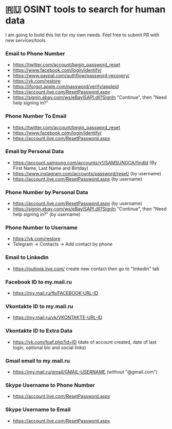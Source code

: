 # 🇷🇺 OSINT tools to search for human data

I am going to build this list for my own needs. Feel free to submit PR with new services/tools.

### Email to Phone Number

- https://twitter.com/account/begin_password_reset
- https://www.facebook.com/login/identify/
- https://www.paypal.com/authflow/password-recovery/
- https://vk.com/restore
- https://iforgot.apple.com/password/verify/appleid
- https://account.live.com/ResetPassword.aspx
- https://signin.ebay.com/ws/eBayISAPI.dll?SignIn "Continue", then "Need help signing in?"

### Phone Number To Email

- https://twitter.com/account/begin_password_reset
- https://www.facebook.com/login/identify/
- https://account.live.com/ResetPassword.aspx

### Email by Personal Data

- https://account.samsung.com/accounts/v1/SAMSUNGCA/findId (By First Name, Last Name and Birtday)
- https://www.instagram.com/accounts/password/reset/ (by username)
- https://account.live.com/ResetPassword.aspx (by username)

### Phone Number by Personal Data

- https://account.live.com/ResetPassword.aspx (by username)
- https://signin.ebay.com/ws/eBayISAPI.dll?SignIn "Continue", then "Need help signing in?" (by username)

### Phone Number to Username

- https://vk.com/restore
- Telegram -> Contacts -> Add contact by phone

### Email to Linkedin

- https://outlook.live.com/ create new contact then go to "linkedin" tab

### Facebook ID to my.mail.ru

- https://my.mail.ru/fb/FACEBOOK-URL-ID

### Vkontakte ID to my.mail.ru

- https://my.mail.ru/vk/VKONTAKTE-URL-ID

### Vkontakte ID to Extra Data 

- https://vk.com/foaf.php?id=ID (date of account created, date of last login, optional bio and social links)

### Gmail email to my.mail.ru

- https://my.mail.ru/gmail/GMAIL-USERNAME (without "@gmail.com")

### Skype Username to Phone Number
- https://account.live.com/ResetPassword.aspx

### Skype Username to Email
- https://account.live.com/ResetPassword.aspx
